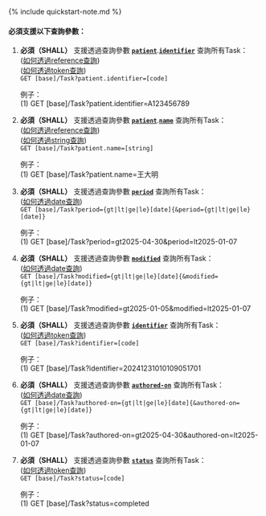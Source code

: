 {% include quickstart-note.md %}

#### 必須支援以下查詢參數：


1. **必須（SHALL）** 支援透過查詢參數 **[`patient`](SearchParameter-Task-patient.html)**.**[`identifier`](SearchParameter-Patient-identifier.html)** 查詢所有Task：  
    ([如何透過reference查詢](http://hl7.org/fhir/R4/search.html#reference))   
    ([如何透過token查詢](http://hl7.org/fhir/R4/search.html#token))  
    `GET [base]/Task?patient.identifier=[code]`  

    例子：  
      (1) GET [base]/Task?patient.identifier=A123456789  

2. **必須（SHALL）** 支援透過查詢參數 **[`patient`](SearchParameter-Task-patient.html)**.**[`name`](SearchParameter-Patient-name.html)** 查詢所有Task：  
    ([如何透過reference查詢](http://hl7.org/fhir/R4/search.html#reference))   
    ([如何透過string查詢](http://hl7.org/fhir/R4/search.html#string))  
    `GET [base]/Task?patient.name=[string]`  

    例子：  
      (1) GET [base]/Task?patient.name=王大明  

3. **必須（SHALL）** 支援透過查詢參數 **[`period`](SearchParameter-Task-period.html)** 查詢所有Task：  
    ([如何透過date查詢](https://hl7.org/fhir/R4/search.html#date))  
    `GET [base]/Task?period={gt|lt|ge|le}[date]{&period={gt|lt|ge|le}[date]}`  

    例子：  
      (1) GET [base]/Task?period=gt2025-04-30&period=lt2025-01-07  

4. **必須（SHALL）** 支援透過查詢參數 **[`modified`](SearchParameter-Task-modified.html)** 查詢所有Task：  
    ([如何透過date查詢](https://hl7.org/fhir/R4/search.html#date))  
    `GET [base]/Task?modified={gt|lt|ge|le}[date]{&modified={gt|lt|ge|le}[date]}`  

    例子：  
      (1) GET [base]/Task?modified=gt2025-01-05&modified=lt2025-01-07   

5. **必須（SHALL）** 支援透過查詢參數 **[`identifier`](SearchParameter-Task-identifier.html)** 查詢所有Task：  
    ([如何透過token查詢](http://hl7.org/fhir/R4/search.html#token))   
    `GET [base]/Task?identifier=[code]`  

    例子：  
      (1) GET [base]/Task?identifier=20241231010109051701    

6. **必須（SHALL）** 支援透過查詢參數 **[`authored-on`](SearchParameter-Task-authored-on.html)** 查詢所有Task：  
    ([如何透過date查詢](https://hl7.org/fhir/R4/search.html#date))  
    `GET [base]/Task?authored-on={gt|lt|ge|le}[date]{&authored-on={gt|lt|ge|le}[date]}`  

    例子：  
      (1) GET [base]/Task?authored-on=gt2025-04-30&authored-on=lt2025-01-07  

7. **必須（SHALL）** 支援透過查詢參數 **[`status`](SearchParameter-Task-status.html)** 查詢所有Task：  
    ([如何透過token查詢](http://hl7.org/fhir/R4/search.html#token))   
    `GET [base]/Task?status=[code]`  

    例子：  
      (1) GET [base]/Task?status=completed    